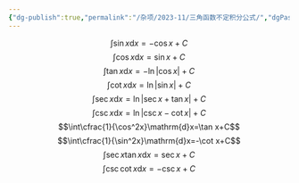 ```yaml
---
{"dg-publish":true,"permalink":"/杂项/2023-11/三角函数不定积分公式/","dgPassFrontmatter":true}
---
```


$$\int\sin x\mathrm{d}x=-\cos x+C$$
$$\int\cos x\mathrm{d}x=\sin x+C$$
$$\int\tan x\mathrm{d}x=-\ln|\cos x|+C$$
$$\int\cot x\mathrm{d}x=\ln|\sin x|+C$$
$$\int\sec x\mathrm{d}x=\ln|\sec x+\tan x|+C$$
$$\int\csc x\mathrm{d}x=\ln|\csc x-\cot x|+C$$
$$\int\cfrac{1}{\cos^2x}\mathrm{d}x=\tan x+C$$
$$\int\cfrac{1}{\sin^2x}\mathrm{d}x=-\cot x+C$$
$$\int\sec x\tan x\mathrm{d}x=\sec x+C$$
$$\int\csc\cot x\mathrm{d}x=-\csc x+C$$